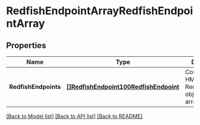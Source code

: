 # RedfishEndpointArrayRedfishEndpointArray

## Properties
Name | Type | Description | Notes
------------ | ------------- | ------------- | -------------
**RedfishEndpoints** | [**[]RedfishEndpoint100RedfishEndpoint**](RedfishEndpoint.1.0.0_RedfishEndpoint.md) | Contains the HMS RedfishEndpoint objects in the array. | [optional] [default to null]

[[Back to Model list]](../README.md#documentation-for-models) [[Back to API list]](../README.md#documentation-for-api-endpoints) [[Back to README]](../README.md)

